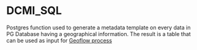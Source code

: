 # DCMI_SQL

Postgres function used to generate a metadata template on every data in PG Database having a geographical information. 
The result is a table that can be used as input for [Geoflow process](https://github.com/r-geoflow/geoflow)
